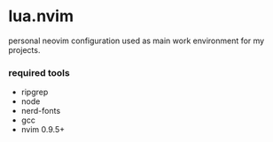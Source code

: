 # lua.nvim

personal neovim configuration used as main work environment for my projects.

### required tools
- ripgrep
- node
- nerd-fonts
- gcc
- nvim 0.9.5+
